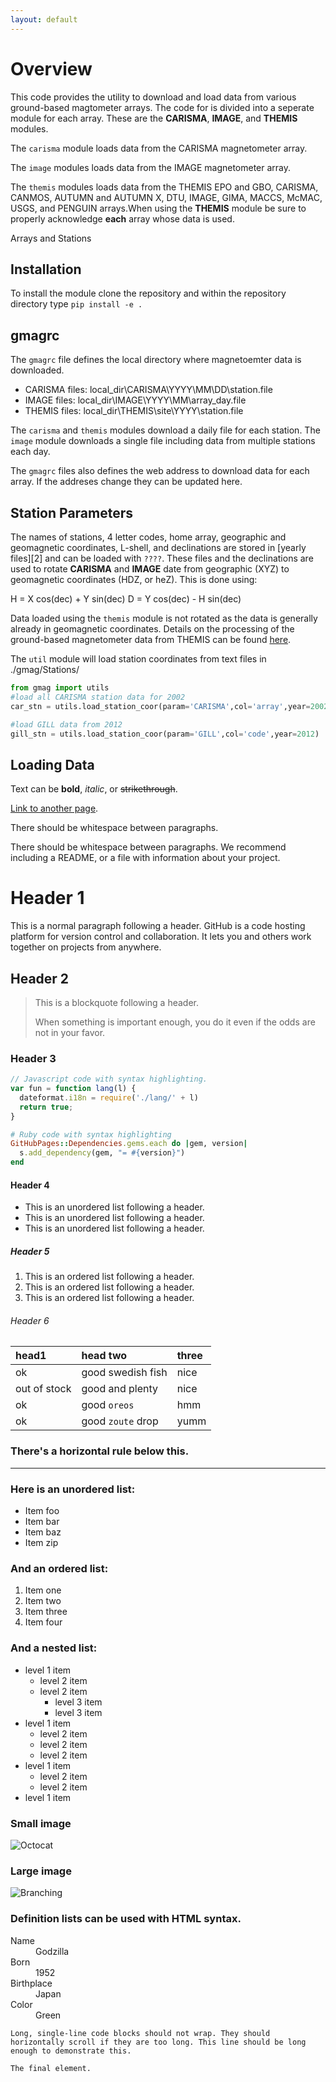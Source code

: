 ```yaml
---
layout: default
---
```


# Overview

This code provides the utility to download and load data from various ground-based magtometer arrays. The code for is divided into a seperate module for each array. These are the **CARISMA**, **IMAGE**, and **THEMIS** modules. 

The ```carisma``` module loads data from the CARISMA magnetometer array.

The ```image``` modules loads data from the IMAGE magnetometer array.

The ```themis``` modules loads data from the THEMIS EPO and GBO, CARISMA, CANMOS, AUTUMN and AUTUMN X, DTU, IMAGE, GIMA, MACCS, McMAC, USGS, and PENGUIN arrays.When using the **THEMIS** module be sure to properly acknowledge **each** array whose data is used. 

Arrays and Stations

## Installation

To install the module clone the repository and within the repository directory type ```pip install -e .```

## gmagrc

The ```gmagrc``` file defines the local directory where magnetoemter data is downloaded.

*   CARISMA files: local_dir\CARISMA\YYYY\MM\DD\station.file
*   IMAGE files: local_dir\IMAGE\YYYY\MM\array_day.file
*   THEMIS files: local_dir\THEMIS\site\YYYY\station.file

The ```carisma``` and ```themis``` modules download a daily file for each station. The ```image``` module downloads a single file including data from multiple stations each day. 

The ```gmagrc``` files also defines the web address to download data for each array. If the addreses change they can be updated here. 

## Station Parameters

The names of stations, 4 letter codes, home array, geographic and geomagnetic coordinates, L-shell, and declinations are stored in [yearly files][2] and can be loaded with ```????```. These files and the declinations are used to rotate **CARISMA** and **IMAGE** date from  geographic (XYZ) to geomagnetic coordinates (HDZ, or heZ). This is done using: 

H = X cos(dec) + Y sin(dec)
D = Y cos(dec) - H sin(dec)

Data loaded using the ```themis``` module is not rotated as the data is generally already in geomagnetic coordinates. Details on the processing of the ground-based magnetometer data from THEMIS can be found [here][3]. 

The ```util``` module will load station coordinates from text files in ./gmag/Stations/

```python
from gmag import utils
#load all CARISMA station data for 2002
car_stn = utils.load_station_coor(param='CARISMA',col='array',year=2002)

#load GILL data from 2012
gill_stn = utils.load_station_coor(param='GILL',col='code',year=2012)
```

## Loading Data

Text can be **bold**, _italic_, or ~~strikethrough~~.

[Link to another page](./another-page.html).

There should be whitespace between paragraphs.

There should be whitespace between paragraphs. We recommend including a README, or a file with information about your project.

# Header 1

This is a normal paragraph following a header. GitHub is a code hosting platform for version control and collaboration. It lets you and others work together on projects from anywhere.

## Header 2

> This is a blockquote following a header.
>
> When something is important enough, you do it even if the odds are not in your favor.

### Header 3

```js
// Javascript code with syntax highlighting.
var fun = function lang(l) {
  dateformat.i18n = require('./lang/' + l)
  return true;
}
```

```ruby
# Ruby code with syntax highlighting
GitHubPages::Dependencies.gems.each do |gem, version|
  s.add_dependency(gem, "= #{version}")
end
```

#### Header 4

*   This is an unordered list following a header.
*   This is an unordered list following a header.
*   This is an unordered list following a header.

##### Header 5

1.  This is an ordered list following a header.
2.  This is an ordered list following a header.
3.  This is an ordered list following a header.

###### Header 6

| head1        | head two          | three |
|:-------------|:------------------|:------|
| ok           | good swedish fish | nice  |
| out of stock | good and plenty   | nice  |
| ok           | good `oreos`      | hmm   |
| ok           | good `zoute` drop | yumm  |

### There's a horizontal rule below this.

* * *

### Here is an unordered list:

*   Item foo
*   Item bar
*   Item baz
*   Item zip

### And an ordered list:

1.  Item one
1.  Item two
1.  Item three
1.  Item four

### And a nested list:

- level 1 item
  - level 2 item
  - level 2 item
    - level 3 item
    - level 3 item
- level 1 item
  - level 2 item
  - level 2 item
  - level 2 item
- level 1 item
  - level 2 item
  - level 2 item
- level 1 item

### Small image

![Octocat](https://github.githubassets.com/images/icons/emoji/octocat.png)

### Large image

![Branching](https://guides.github.com/activities/hello-world/branching.png)


### Definition lists can be used with HTML syntax.

<dl>
<dt>Name</dt>
<dd>Godzilla</dd>
<dt>Born</dt>
<dd>1952</dd>
<dt>Birthplace</dt>
<dd>Japan</dd>
<dt>Color</dt>
<dd>Green</dd>
</dl>

```
Long, single-line code blocks should not wrap. They should horizontally scroll if they are too long. This line should be long enough to demonstrate this.
```

```
The final element.
```

[1]:
[2]: 
[3]:ftp://apollo.ssl.berkeley.edu/pub/THEMIS/3%20Ground%20Systems/3.2%20Science%20Operations/Science%20Operations%20Documents/GMAG_Station_Data_Processing_Notes.pdf